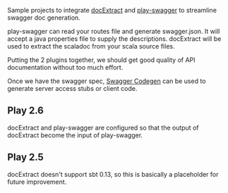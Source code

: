 Sample projects to integrate [docExtract](https://github.com/sohoffice/docExtract) and 
[play-swagger](https://github.com/iheartradio/play-swagger) to streamline swagger doc generation.

play-swagger can read your routes file and generate swagger.json.
It will accept a java properties file to supply the descriptions.
docExtract will be used to extract the scaladoc from your scala source files.

Putting the 2 plugins together, we should get good quality of API documentation without too much effort.

Once we have the swagger spec, [Swagger Codegen](https://swagger.io/swagger-codegen/) can be used to generate server access stubs or client code.


Play 2.6
--------

docExtract and play-swagger are configured so that the output of docExtract become the input of play-swagger.

Play 2.5
--------

docExtract doesn't support sbt 0.13, so this is basically a placeholder for future improvement.
